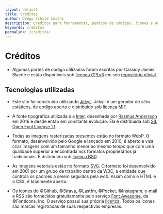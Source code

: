 ```yaml
---
layout: default
title: Créditos
author: Diego Schild Smiths
description: Créditos para ferramentas, pedaços de códigos, ícones e outras coisas utilizados no meu site.
keywords: créditos
permalink: /creditos/
---
```


# Créditos

- Algumas partes de código utilizadas foram escritas por Cassidy James Blaede e estão disponíveis sob [licença GPLv3](https://choosealicense.com/licenses/gpl-3.0/) em seu [repositório oficial](https://github.com/cassidyjames/cassidyjames.github.io).

## Tecnologias utilizadas

- Este site foi construído utilizando [Jekyll](https://jekyllrb.com/). Jekyll é um gerador de _sites_ estáticos, de código aberto e distribuído sob [licença MIT](https://choosealicense.com/licenses/mit/).

- A fonte tipográfica utilizada é a [Inter](https://rsms.me/inter/), desenhada por [Rasmus Andersson](https://rsms.me/) em 2016 e desde então em constante evolução. Ela é distribuída sob [SIL Open Font License 1.1](https://choosealicense.com/licenses/ofl-1.1/).

- Todas as imagens rasterizadas presentes estão no formato [WebP](https://developers.google.com/speed/webp). O formato, desenvolvido pelo Google e lançado em 2010, é aberto e visa criar imagens com um tamanho menor ao mesmo tempo que com uma qualidade superior a encontrada nos formatos proprietários já tradicionais. É distribuído sob [licença BSD](https://choosealicense.com/licenses/bsd-3-clause/).

- As imagens vetoriais estão no formato [SVG](https://www.w3.org/Graphics/SVG/). O formato foi desenvolvido em 2001 por um grupo de trabalho dentro da W3C, a entidade que controla os padrões a serem seguidos pela _web_. Assim como o HTML e o CSS, é totalmente aberto.

- Os ícones do ©Github, ©Strava, ©Lastfm, ©Pocket, ©Instagram, e-mail e RSS são fornecidos gratuitamente pelo serviço [Font Awesome](https://fontawesome.com/), da ©Fonticons, Inc. O serviço possui sua própria [licença](https://fontawesome.com/license). Todos os ícones são marcas registradas de suas respectivas empresas.



